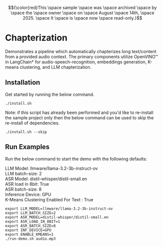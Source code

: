 $${\color{red}This \space sample \space  was \space  archived \space  by \space  the \space  owner \space  on \space  August \space  14th, \space  2025. \space  It \space  is \space  now \space  read-only.}$$


# Chapterization
Demonstrates a pipeline which automatically chapterizes long text/content from a provided audio context. The primary components utilize OpenVINO™ in LangChain* for audio-speech-recognition, embeddings generation, K-means clustering, and LLM chapterization.

## Installation

Get started by running the below command.

```
./install.sh
```

Note: if this script has already been performed and you'd like to re-install the sample project only then the below command can be used to skip the re-install of dependencies.

```
./install.sh --skip
```

## Run Examples

Run the below command to start the demo with the following defaults:

LLM Model: llmware/llama-3.2-3b-instruct-ov<br>
LLM batch-size: 2<br>
ASR Model: distil-whisper/distil-small.en<br>
ASR load in 8bit: True<br>
ASR batch-size: 8<br>
Inference Device: GPU<br>
K-Means Clustering Enabled For Text : True<br>

```
export LLM_MODEL=llmware/llama-3.2-3b-instruct-ov
export LLM_BATCH_SIZE=2
export ASR_MODEL=distil-whisper/distil-small.en
export ASR_LOAD_IN_8BIT=1
export ASR_BATCH_SIZE=8
export INF_DEVICE=GPU
export ENABLE_KMEANS=1
./run-demo.sh audio.mp3
```


